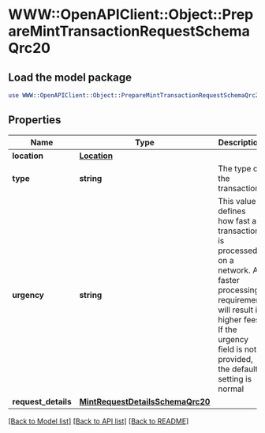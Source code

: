# WWW::OpenAPIClient::Object::PrepareMintTransactionRequestSchemaQrc20

## Load the model package
```perl
use WWW::OpenAPIClient::Object::PrepareMintTransactionRequestSchemaQrc20;
```

## Properties
Name | Type | Description | Notes
------------ | ------------- | ------------- | -------------
**location** | [**Location**](Location.md) |  | 
**type** | **string** | The type of the transaction | 
**urgency** | **string** | This value defines how fast a transaction is processed on a network. A faster processing requirement will result in higher fees. If the urgency field is not provided, the default setting is normal | 
**request_details** | [**MintRequestDetailsSchemaQrc20**](MintRequestDetailsSchemaQrc20.md) |  | [optional] 

[[Back to Model list]](../README.md#documentation-for-models) [[Back to API list]](../README.md#documentation-for-api-endpoints) [[Back to README]](../README.md)



